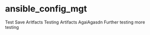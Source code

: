 # ansible_config_mgt

Test
Save Aritfacts
Testing Artifacts AgaiAgasdn
Further testing
more testing

